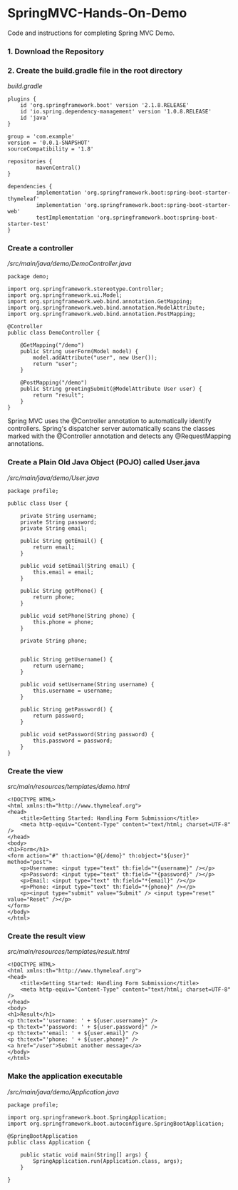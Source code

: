 # SpringMVC-Hands-On-Demo
Code and instructions for completing Spring MVC Demo.

### 1. Download the Repository

### 2. Create the build.gradle file in the root directory


*build.gradle*
```
plugins {
	id 'org.springframework.boot' version '2.1.8.RELEASE'
	id 'io.spring.dependency-management' version '1.0.8.RELEASE'
	id 'java'
}

group = 'com.example'
version = '0.0.1-SNAPSHOT'
sourceCompatibility = '1.8'

repositories {
	     mavenCentral()
}

dependencies {
	     implementation 'org.springframework.boot:spring-boot-starter-thymeleaf'
	     implementation 'org.springframework.boot:spring-boot-starter-web'
	     testImplementation 'org.springframework.boot:spring-boot-starter-test'
}
```
### Create a controller

*/src/main/java/demo/DemoController.java*

```
package demo;

import org.springframework.stereotype.Controller;
import org.springframework.ui.Model;
import org.springframework.web.bind.annotation.GetMapping;
import org.springframework.web.bind.annotation.ModelAttribute;
import org.springframework.web.bind.annotation.PostMapping;

@Controller
public class DemoController {

    @GetMapping("/demo")
    public String userForm(Model model) {
        model.addAttribute("user", new User());
        return "user";
    }

    @PostMapping("/demo")
    public String greetingSubmit(@ModelAttribute User user) {
        return "result";
    }
}
```
Spring MVC uses the @Controller annotation to automatically identify controllers. Spring's dispatcher server automatically scans the classes marked with the @Controller annotation and detects any @RequestMapping annotations.

### Create a Plain Old Java Object (POJO) called User.java

*/src/main/java/demo/User.java*


```
package profile;

public class User {

    private String username;
    private String password;
    private String email;

    public String getEmail() {
        return email;
    }

    public void setEmail(String email) {
        this.email = email;
    }

    public String getPhone() {
        return phone;
    }

    public void setPhone(String phone) {
        this.phone = phone;
    }

    private String phone;


    public String getUsername() {
        return username;
    }

    public void setUsername(String username) {
        this.username = username;
    }

    public String getPassword() {
        return password;
    }

    public void setPassword(String password) {
        this.password = password;
    }
}
```

### Create the view

*src/main/resources/templates/demo.html*

```
<!DOCTYPE HTML>
<html xmlns:th="http://www.thymeleaf.org">
<head>
    <title>Getting Started: Handling Form Submission</title>
    <meta http-equiv="Content-Type" content="text/html; charset=UTF-8" />
</head>
<body>
<h1>Form</h1>
<form action="#" th:action="@{/demo}" th:object="${user}" method="post">
    <p>Username: <input type="text" th:field="*{username}" /></p>
    <p>Password: <input type="text" th:field="*{password}" /></p>
    <p>Email: <input type="text" th:field="*{email}" /></p>
    <p>Phone: <input type="text" th:field="*{phone}" /></p>
    <p><input type="submit" value="Submit" /> <input type="reset" value="Reset" /></p>
</form>
</body>
</html>
```

### Create the result view

*src/main/resources/templates/result.html*

```
<!DOCTYPE HTML>
<html xmlns:th="http://www.thymeleaf.org">
<head>
    <title>Getting Started: Handling Form Submission</title>
    <meta http-equiv="Content-Type" content="text/html; charset=UTF-8" />
</head>
<body>
<h1>Result</h1>
<p th:text="'username: ' + ${user.username}" />
<p th:text="'password: ' + ${user.password}" />
<p th:text="'email: ' + ${user.email}" />
<p th:text="'phone: ' + ${user.phone}" />
<a href="/user">Submit another message</a>
</body>
</html>
```

### Make the application executable

*/src/main/java/demo/Application.java*


```
package profile;

import org.springframework.boot.SpringApplication;
import org.springframework.boot.autoconfigure.SpringBootApplication;

@SpringBootApplication
public class Application {

    public static void main(String[] args) {
        SpringApplication.run(Application.class, args);
    }

}
```
